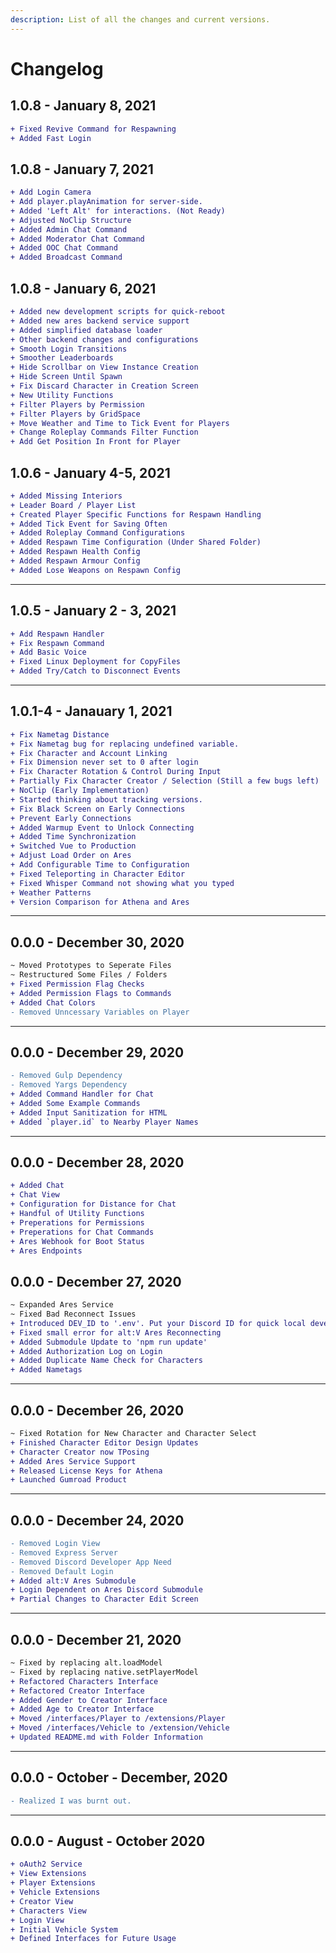 ```yaml
---
description: List of all the changes and current versions.
---
```


# Changelog

## 1.0.8 - January 8, 2021

```diff
+ Fixed Revive Command for Respawning
+ Added Fast Login
```

## 1.0.8 - January 7, 2021

```diff
+ Add Login Camera
+ Add player.playAnimation for server-side.
+ Added 'Left Alt' for interactions. (Not Ready)
+ Adjusted NoClip Structure
+ Added Admin Chat Command
+ Added Moderator Chat Command
+ Added OOC Chat Command
+ Added Broadcast Command
```

## 1.0.8 - January 6, 2021

```diff
+ Added new development scripts for quick-reboot
+ Added new ares backend service support
+ Added simplified database loader
+ Other backend changes and configurations
+ Smooth Login Transitions
+ Smoother Leaderboards
+ Hide Scrollbar on View Instance Creation
+ Hide Screen Until Spawn
+ Fix Discard Character in Creation Screen
+ New Utility Functions
+ Filter Players by Permission
+ Filter Players by GridSpace
+ Move Weather and Time to Tick Event for Players
+ Change Roleplay Commands Filter Function
+ Add Get Position In Front for Player
```

## 1.0.6 - January 4-5, 2021

```diff
+ Added Missing Interiors
+ Leader Board / Player List
+ Created Player Specific Functions for Respawn Handling
+ Added Tick Event for Saving Often
+ Added Roleplay Command Configurations
+ Added Respawn Time Configuration (Under Shared Folder)
+ Added Respawn Health Config
+ Added Respawn Armour Config
+ Added Lose Weapons on Respawn Config
```

---

## 1.0.5 - January 2 - 3, 2021

```diff
+ Add Respawn Handler
+ Fix Respawn Command
+ Add Basic Voice
+ Fixed Linux Deployment for CopyFiles
+ Added Try/Catch to Disconnect Events
```

---

## 1.0.1-4 - Janauary 1, 2021

```diff
+ Fix Nametag Distance
+ Fix Nametag bug for replacing undefined variable.
+ Fix Character and Account Linking
+ Fix Dimension never set to 0 after login
+ Fix Character Rotation & Control During Input
+ Partially Fix Character Creator / Selection (Still a few bugs left)
+ NoClip (Early Implementation)
+ Started thinking about tracking versions.
+ Fix Black Screen on Early Connections
+ Prevent Early Connections
+ Added Warmup Event to Unlock Connecting
+ Added Time Synchronization
+ Switched Vue to Production
+ Adjust Load Order on Ares
+ Add Configurable Time to Configuration
+ Fixed Teleporting in Character Editor
+ Fixed Whisper Command not showing what you typed
+ Weather Patterns
+ Version Comparison for Athena and Ares
```

---

## 0.0.0 - December 30, 2020

```diff
~ Moved Prototypes to Seperate Files
~ Restructured Some Files / Folders
+ Fixed Permission Flag Checks
+ Added Permission Flags to Commands
+ Added Chat Colors
- Removed Unncessary Variables on Player
```

---

## 0.0.0 - December 29, 2020

```diff
- Removed Gulp Dependency
- Removed Yargs Dependency
+ Added Command Handler for Chat
+ Added Some Example Commands
+ Added Input Sanitization for HTML
+ Added `player.id` to Nearby Player Names
```

---

## 0.0.0 - December 28, 2020

```diff
+ Added Chat
+ Chat View
+ Configuration for Distance for Chat
+ Handful of Utility Functions
+ Preperations for Permissions
+ Preperations for Chat Commands
+ Ares Webhook for Boot Status
+ Ares Endpoints
```

## 0.0.0 - December 27, 2020

```diff
~ Expanded Ares Service
~ Fixed Bad Reconnect Issues
+ Introduced DEV_ID to '.env'. Put your Discord ID for quick local development / logins.
+ Fixed small error for alt:V Ares Reconnecting
+ Added Submodule Update to 'npm run update'
+ Added Authorization Log on Login
+ Added Duplicate Name Check for Characters
+ Added Nametags
```

---

## 0.0.0 - December 26, 2020

```diff
~ Fixed Rotation for New Character and Character Select
+ Finished Character Editor Design Updates
+ Character Creator now TPosing
+ Added Ares Service Support
+ Released License Keys for Athena
+ Launched Gumroad Product
```

---

## 0.0.0 - December 24, 2020

```diff
- Removed Login View
- Removed Express Server
- Removed Discord Developer App Need
- Removed Default Login
+ Added alt:V Ares Submodule
+ Login Dependent on Ares Discord Submodule
+ Partial Changes to Character Edit Screen
```

---

## 0.0.0 - December 21, 2020

```diff
~ Fixed by replacing alt.loadModel
~ Fixed by replacing native.setPlayerModel
+ Refactored Characters Interface
+ Refactored Creator Interface
+ Added Gender to Creator Interface
+ Added Age to Creator Interface
+ Moved /interfaces/Player to /extensions/Player
+ Moved /interfaces/Vehicle to /extension/Vehicle
+ Updated README.md with Folder Information
```

---

## 0.0.0 - October - December, 2020

```diff
- Realized I was burnt out.
```

---

## 0.0.0 - August - October 2020

```diff
+ oAuth2 Service
+ View Extensions
+ Player Extensions
+ Vehicle Extensions
+ Creator View
+ Characters View
+ Login View
+ Initial Vehicle System
+ Defined Interfaces for Future Usage
```
